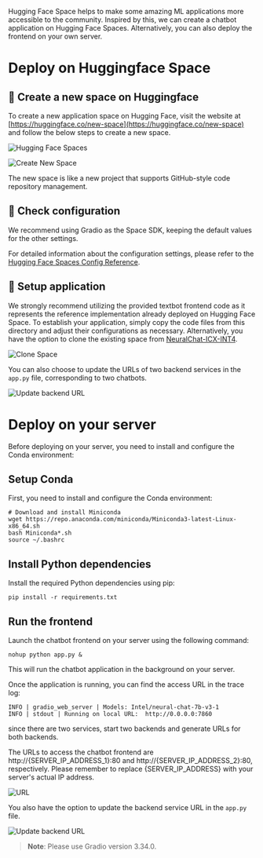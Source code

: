 Hugging Face Space helps to make some amazing ML applications more accessible to the community. Inspired by this, we can create a chatbot application on Hugging Face Spaces. Alternatively, you can also deploy the frontend on your own server.

# Deploy on Huggingface Space

## 🚀 Create a new space on Huggingface
To create a new application space on Hugging Face, visit the website at [https://huggingface.co/new-space](https://huggingface.co/new-space) and follow the below steps to create a new space.

![Hugging Face Spaces](https://i.imgur.com/ZODwuWt.png)

![Create New Space](https://i.imgur.com/QyjqUd6.png)

The new space is like a new project that supports GitHub-style code repository management.

## 🚀 Check configuration
We recommend using Gradio as the Space SDK, keeping the default values for the other settings.

For detailed information about the configuration settings, please refer to the [Hugging Face Spaces Config Reference](https://huggingface.co/docs/hub/spaces-config-reference).

## 🚀 Setup application
We strongly recommend utilizing the provided textbot frontend code as it represents the reference implementation already deployed on Hugging Face Space. To establish your application, simply copy the code files from this directory and adjust their configurations as necessary. Alternatively, you have the option to clone the existing space from [NeuralChat-ICX-INT4](https://huggingface.co/spaces/Intel/NeuralChat-ICX-INT4).

![Clone Space](https://i.imgur.com/76N8m5B.png)

You can also choose to update the URLs of two backend services in the `app.py` file, corresponding to two chatbots.

![Update backend URL](https://i.imgur.com/F0FLeEn.png)

# Deploy on your server

Before deploying on your server, you need to install and configure the Conda environment:

## Setup Conda

First, you need to install and configure the Conda environment:

```shell
# Download and install Miniconda
wget https://repo.anaconda.com/miniconda/Miniconda3-latest-Linux-x86_64.sh
bash Miniconda*.sh
source ~/.bashrc
```

## Install Python dependencies

Install the required Python dependencies using pip:

```shell
pip install -r requirements.txt
```

## Run the frontend

Launch the chatbot frontend on your server using the following command:

```shell
nohup python app.py &
```

This will run the chatbot application in the background on your server.

Once the application is running, you can find the access URL in the trace log:

```log
INFO | gradio_web_server | Models: Intel/neural-chat-7b-v3-1
INFO | stdout | Running on local URL:  http://0.0.0.0:7860
```
since there are two services, start two backends and generate URLs for both backends.

The URLs to access the chatbot frontend are http://{SERVER_IP_ADDRESS_1}:80 and http://{SERVER_IP_ADDRESS_2}:80, respectively. Please remember to replace {SERVER_IP_ADDRESS} with your server's actual IP address.


![URL](https://i.imgur.com/FDKSnIo.png)

You also have the option to update the backend service URL in the `app.py` file.

![Update backend URL](https://i.imgur.com/j7TTYaW.png)

>**Note**: Please use Gradio version 3.34.0.
